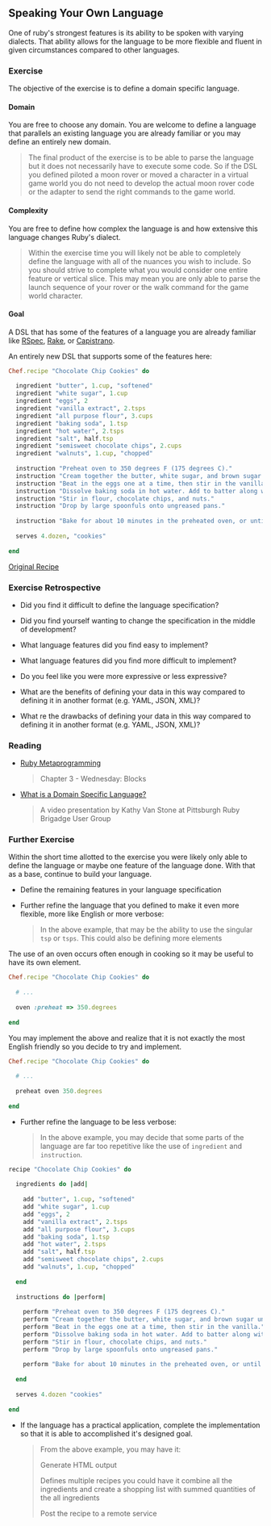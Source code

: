 ## Speaking Your Own Language

One of ruby's strongest features is its ability to be spoken with varying 
dialects. That ability allows for the language to be more flexible and fluent
in given circumstances compared to other languages.

### Exercise

The objective of the exercise is to define a domain specific language.

#### Domain

You are free to choose any domain. You are welcome to define a language that
parallels an existing language you are already familiar or you may define an
entirely new domain.

> The final product of the exercise is to be able to parse the language
  but it does not necessarily have to execute some code. So if the DSL
  you defined piloted a moon rover or moved a character in a virtual game
  world you do not need to develop the actual moon rover code or the 
  adapter to send the right commands to the game world.

#### Complexity

You are free to define how complex the language is and how extensive this
language changes Ruby's dialect.

> Within the exercise time you will likely not be able to completely define
  the language with all of the nuances you wish to include. So you should strive
  to complete what you would consider one entire feature or vertical slice. 
  This may mean you are only able to parse the launch sequence of your rover
  or the walk command for the game world character.


#### Goal

A DSL that has some of the features of a language you are already familiar like [RSpec](https://www.relishapp.com/rspec), [Rake](http://rake.rubyforge.org/), or [Capistrano](https://github.com/capistrano/capistrano/wiki).

An entirely new DSL that supports some of the features here:

```ruby
Chef.recipe "Chocolate Chip Cookies" do
  
  ingredient "butter", 1.cup, "softened"
  ingredient "white sugar", 1.cup
  ingredient "eggs", 2
  ingredient "vanilla extract", 2.tsps
  ingredient "all purpose flour", 3.cups
  ingredient "baking soda", 1.tsp
  ingredient "hot water", 2.tsps
  ingredient "salt", half.tsp
  ingredient "semisweet chocolate chips", 2.cups
  ingredient "walnuts", 1.cup, "chopped"
  
  instruction "Preheat oven to 350 degrees F (175 degrees C)."
  instruction "Cream together the butter, white sugar, and brown sugar until smooth."
  instruction "Beat in the eggs one at a time, then stir in the vanilla."
  instruction "Dissolve baking soda in hot water. Add to batter along with salt."
  instruction "Stir in flour, chocolate chips, and nuts."
  instruction "Drop by large spoonfuls onto ungreased pans."
  
  instruction "Bake for about 10 minutes in the preheated oven, or until edges are nicely browned."
  
  serves 4.dozen, "cookies"
  
end
```

[Original Recipe](http://allrecipes.com/recipe/best-chocolate-chip-cookies/)

### Exercise Retrospective

* Did you find it difficult to define the language specification?

* Did you find yourself wanting to change the specification in the middle of
  development?

* What language features did you find easy to implement?

* What language features did you find more difficult to implement?

* Do you feel like you were more expressive or less expressive?

* What are the benefits of defining your data in this way compared to defining
  it in another format (e.g. YAML, JSON, XML)?
  
* What re the drawbacks of defining your data in this way compared to defining
  it in another format (e.g. YAML, JSON, XML)?


### Reading

* [Ruby Metaprogramming](http://pragprog.com/book/ppmetr/metaprogramming-ruby)

    > Chapter 3 - Wednesday: Blocks
    
* [What is a Domain Specific Language?](http://vimeo.com/40451457)

    > A video presentation by Kathy Van Stone at Pittsburgh Ruby Brigadge User
    Group

### Further Exercise

Within the short time allotted to the exercise you were likely only able to 
define the language or maybe one feature of the language done. With that as a
base, continue to build your language.

* Define the remaining features in your language specification

* Further refine the language that you defined to make it even more flexible,
  more like English or more verbose:

    > In the above example, that may be the ability to use the 
    singular `tsp` or `tsps`. This could also be defining more elements 

The use of an oven occurs often enough in cooking so it may be useful to have
its own element.

```ruby
Chef.recipe "Chocolate Chip Cookies" do
  
  # ...
  
  oven :preheat => 350.degrees 
  
end
```
You may implement the above and realize that it is not exactly the most English
friendly so you decide to try and implement.

```ruby
Chef.recipe "Chocolate Chip Cookies" do
  
  # ...
  
  preheat oven 350.degrees 
  
end
```

* Further refine the language to be less verbose:

    > In the above example, you may decide that some parts of the language
    are far too repetitive like the use of `ingredient` and `instruction`.
    
    
```ruby
recipe "Chocolate Chip Cookies" do
  
  ingredients do |add|
  
    add "butter", 1.cup, "softened"
    add "white sugar", 1.cup
    add "eggs", 2
    add "vanilla extract", 2.tsps
    add "all purpose flour", 3.cups
    add "baking soda", 1.tsp
    add "hot water", 2.tsps
    add "salt", half.tsp
    add "semisweet chocolate chips", 2.cups
    add "walnuts", 1.cup, "chopped"
    
  end
  
  instructions do |perform|
  
    perform "Preheat oven to 350 degrees F (175 degrees C)."
    perform "Cream together the butter, white sugar, and brown sugar until smooth."
    perform "Beat in the eggs one at a time, then stir in the vanilla."
    perform "Dissolve baking soda in hot water. Add to batter along with salt."
    perform "Stir in flour, chocolate chips, and nuts."
    perform "Drop by large spoonfuls onto ungreased pans."
  
    perform "Bake for about 10 minutes in the preheated oven, or until edges are nicely browned."
    
  end
  
  serves 4.dozen "cookies"
  
end
```

* If the language has a practical application, complete the implementation so
  that it is able to accomplished it's designed goal.

    > From the above example, you may have it:
    > 
    > Generate HTML output 
    > 
    > Defines multiple recipes you could have it combine all the ingredients and
    > create a shopping list with summed quantities of the all ingredients
    >
    > Post the recipe to a remote service
    